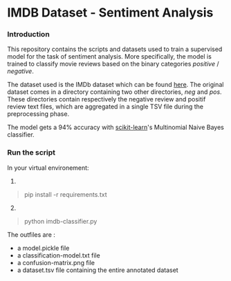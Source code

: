 # IMDB Dataset - Sentiment Analysis
### Introduction

This repository contains the scripts and datasets used to train a supervised model for the task of sentiment analysis. More specifically, the model is trained to classify movie reviews based on the binary categories *positive* / *negative*.

The dataset used is the IMDb dataset which can be found [here](https://datasets.imdbws.com). The original dataset comes in a directory containing two other directories, *neg* and *pos*. These directories contain respectively the negative review and positif review text files, which are aggregated in a single TSV file during the preprocessing phase.

The model gets a 94% accuracy with [scikit-learn](https://scikit-learn.org/stable/modules/generated/sklearn.naive_bayes.MultinomialNB.html)'s Multinomial Naive Bayes classifier.

### Run the script

In your virtual environement:

1.

> pip install -r requirements.txt

2.

> python imdb-classifier.py

The outfiles are :
* a model.pickle file
* a classification-model.txt file
* a confusion-matrix.png file
* a dataset.tsv file containing the entire annotated dataset